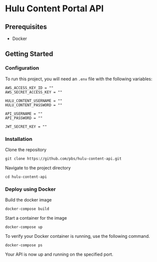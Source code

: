 # Hulu Content Portal API

## Prerequisites 
- Docker

## Getting Started

### Configuration 

To run this project, you will need an `.env` file with the following variables:

```
AWS_ACCESS_KEY_ID = ""
AWS_SECRET_ACCESS_KEY = ""

HULU_CONTENT_USERNAME = ""
HULU_CONTENT_PASSWORD = ""

API_USERNAME = ""
API_PASSWORD = ""

JWT_SECRET_KEY = ""
```

### Installation 

Clone the repository 
```
git clone https://github.com/pbs/hulu-content-api.git
```

Navigate to the project directory 
```
cd hulu-content-api
```

### Deploy using Docker
 Build the docker image 
 ```
 docker-compose build 
 ```

 Start a container for the image 
 ```
 docker-compose up 
 ```

 To verify your Docker container is running, use the following command.
 ```
 docker-compose ps 
 ```

 Your API is now up and running on the specified port.

